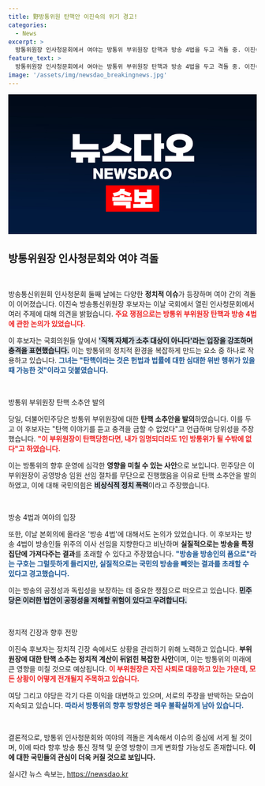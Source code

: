 ```yaml
---
title: 野방통위원 탄핵안 이진숙의 위기 경고!
categories:
  - News
excerpt: >
  방통위원장 인사청문회에서 여야는 방통위 부위원장 탄핵과 방송 4법을 두고 격돌 중. 이진숙 후보자는 탄핵에 충격을 받았다고 밝혔고, 민주당은 법 위반을 주장. 오는 26일 본회의에서 표결 예고!
feature_text: >
  방통위원장 인사청문회에서 여야는 방통위 부위원장 탄핵과 방송 4법을 두고 격돌 중. 이진숙 후보자는 탄핵에 충격을 받았다고 밝혔고, 민주당은 법 위반을 주장. 오는 26일 본회의에서 표결 예고!
image: '/assets/img/newsdao_breakingnews.jpg'
---
```


<p><img src="/assets/img/newsdao_breakingnews.jpg" alt="flaretime 속보" /></p>

<h2 data-ke-size="size26">방통위원장 인사청문회와 여야 격돌</h2>

<p data-ke-size="size16">&nbsp;</p>

<p>방송통신위원회 인사청문회 둘째 날에는 다양한 <b>정치적 이슈</b>가 등장하며 여야 간의 격돌이 이어졌습니다. 이진숙 방송통신위원장 후보자는 이날 국회에서 열린 인사청문회에서 여러 주제에 대해 의견을 밝혔습니다. <b><span style="color: #ee2323;">주요 쟁점으로는 방통위 부위원장 탄핵과 방송 4법에 관한 논의가 있었습니다.</span></b></p>

<p>이 후보자는 국회의원들 앞에서 <b><span style="background-color: #21538527;">'직책 자체가 소추 대상이 아니다'라는 입장을 강조하며 충격을 표현했습니다.</span></b> 이는 방통위의 정치적 환경을 복잡하게 만드는 요소 중 하나로 작용하고 있습니다. <b><span style="color: #1a5490;">그녀는 "탄핵이라는 것은 헌법과 법률에 대한 심대한 위반 행위가 있을 때 가능한 것"이라고 덧붙였습니다.</span></b> </p>

<p data-ke-size="size16">&nbsp;</p>

<p>방통위 부위원장 탄핵 소추안 발의</p>

<p>당일, 더불어민주당은 방통위 부위원장에 대한 <b>탄핵 소추안을 발의</b>하였습니다. 이를 두고 이 후보자는 "탄핵 이야기를 듣고 충격을 금할 수 없었다"고 언급하며 당위성을 주장했습니다. <b><span style="color: #ee2323;">"이 부위원장이 탄핵당한다면, 내가 임명되더라도 1인 방통위가 될 수밖에 없다"고 하였습니다.</span></b> </p>

<p>이는 방통위의 향후 운영에 심각한 <b>영향을 미칠 수 있는 사안</b>으로 보입니다. 민주당은 이 부위원장이 공영방송 임원 선임 절차를 무단으로 진행했음을 이유로 탄핵 소추안을 발의하였고, 이에 대해 국민의힘은 <b><span style="background-color: #21538527;">비상식적 정치 폭력</span></b>이라고 주장했습니다. </p>

<p data-ke-size="size16">&nbsp;</p>

<p>방송 4법과 여야의 입장</p>

<p>또한, 이날 본회의에 올라온 '방송 4법'에 대해서도 논의가 있었습니다. 이 후보자는 방송 4법이 방송인들 위주의 이사 선임을 지향한다고 비난하며 <b>실질적으로는 방송을 특정 집단에 가져다주는 결과</b>를 초래할 수 있다고 주장했습니다. <b><span style="color: #1a5490;">"방송을 방송인의 품으로"라는 구호는 그럴듯하게 들리지만, 실질적으로는 국민의 방송을 빼앗는 결과를 초래할 수 있다고 경고했습니다.</span></b> </p>

<p>이는 방송의 공정성과 독립성을 보장하는 데 중요한 쟁점으로 떠오르고 있습니다. <b><span style="background-color: #21538527;">민주당은 이러한 법안이 공정성을 저해할 위험이 있다고 우려합니다.</span></b> </p>

<p data-ke-size="size16">&nbsp;</p>

<p>정치적 긴장과 향후 전망</p>

<p>이진숙 후보자는 정치적 긴장 속에서도 상황을 관리하기 위해 노력하고 있습니다. <b>부위원장에 대한 탄핵 소추는 정치적 계산이 뒤얽힌 복잡한 사안</b>이며, 이는 방통위의 미래에 큰 영향을 미칠 것으로 예상됩니다. <b><span style="color: #ee2323;">이 부위원장은 자진 사퇴로 대응하고 있는 가운데, 모든 상황이 어떻게 전개될지 주목하고 있습니다.</span></b></p>

<p>여당 그리고 야당은 각기 다른 이익을 대변하고 있으며, 서로의 주장을 반박하는 모습이 지속되고 있습니다. <b><span style="color: #1a5490;">따라서 방통위의 향후 방향성은 매우 불확실하게 남아 있습니다.</span></b> </p>

<p data-ke-size="size16">&nbsp;</p>

<p>결론적으로, 방통위 인사청문회와 여야의 격돌은 계속해서 이슈의 중심에 서게 될 것이며, 이에 따라 향후 방송 통신 정책 및 운영 방향이 크게 변화할 가능성도 존재합니다. <b>이에 대한 국민들의 관심이 더욱 커질 것으로 보입니다.</b> </p>
실시간 뉴스 속보는, <a href="https://newsdao.kr" rel="dofollow">https://newsdao.kr</a>


